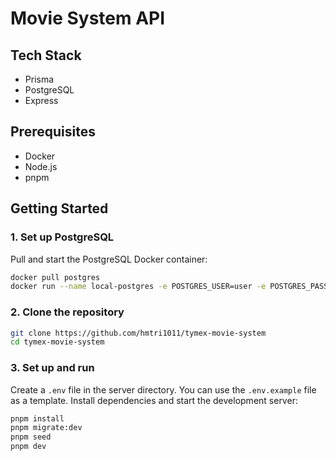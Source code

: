 # Movie System API

## Tech Stack

- Prisma
- PostgreSQL
- Express

## Prerequisites

- Docker
- Node.js
- pnpm

## Getting Started

### 1. Set up PostgreSQL

Pull and start the PostgreSQL Docker container:

```bash
docker pull postgres
docker run --name local-postgres -e POSTGRES_USER=user -e POSTGRES_PASSWORD=password -e POSTGRES_DB=localdb-tymex -p 5432:5432 -d postgres
```

### 2. Clone the repository

```bash
git clone https://github.com/hmtri1011/tymex-movie-system
cd tymex-movie-system
```

### 3. Set up and run

Create a `.env` file in the server directory. You can use the `.env.example` file as a template.
Install dependencies and start the development server:

```bash
pnpm install
pnpm migrate:dev
pnpm seed
pnpm dev
```
